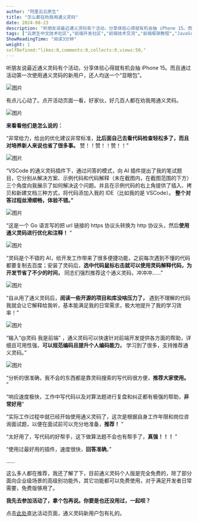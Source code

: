 ```yaml
---
author: "阿里云云原生"
title: "怎么都在劝我用通义灵码"
date: 2024-08-23
description: "听朋友说最近通义灵码有个活动，分享体验心得就有机会抽 iPhone 15。而且通过活动第一次使用通义灵码的新用户，还人均送一个“显眼包”。"
tags: ["云原生中文技术社区","前端开发社区","前端技术交流","前端框架教程","JavaScript 学习资源","CSS 技巧与最佳实践","HTML5 最新动态","前端工程师职业发展","开源前端项目","前端技术趋势"]
ShowReadingTime: "阅读3分钟"
weight: 1
selfDefined:"likes:0,comments:0,collects:0,views:50,"
---
```

听朋友说最近通义灵码有个活动，分享体验心得就有机会抽 iPhone 15。而且通过活动第一次使用通义灵码的新用户，还人均送一个“显眼包”。

![图片](/images/jueJin/384ce32b600c44d.png)

有点儿心动了。点开活动页面一看，好家伙，好几百人都在劝我用通义灵码。

![图片](/images/jueJin/5a5aeae781e641d.png)

**来看看他们是怎么说的：**

“非常给力，给出的优化建议非常标准，**比后面自己去看代码检查轻松多了，而且对培养新人来说也省了很多事。** 赞！！赞！！赞！！”

![图片](/images/jueJin/54da6d99c7d048e.png)

“VSCode 的通义灵码插件下，通过问答的模式，向 AI 插件提出了我的笔试题目，它分别从解决方案、示例代码和代码解释（未在截图内，在截图范围的下方）三个角度向我展示了如何解决这个问题。并且在示例代码的右上角提供了插入、拷贝和新建文档三种方式，将代码添加入我的 IDE（比如我的是 VSCode）。 **整个对答过程丝滑顺畅，体验不错。”**

![图片](/images/jueJin/be8e74e5779340a.png)

“这是一个 Go 语言写的把 url 链接的 https 协议头转换为 http 协议头，然后**使用通义灵码进行优化和注释！** ”

![图片](/images/jueJin/0eeb2b8d92fb431.png)

“灵码是个不错的 AI，给开发工作带来了很多便捷功能，之前每次遇到不懂的代码都要复制去百度；安装了灵码后，**选中代码鼠标右击就可以使用灵码解释代码，为开发节省了不少的时间，** 同志们强烈推荐这个通义灵码，冲冲冲......”

![图片](/images/jueJin/f1cb724db931402.png)

“自从用了通义灵码后，**阅读一些开源的项目和库没啥压力了，** 遇到不理解的代码我就会让它解释给我听，基本能满足我的日常需求，极大地提升了我的学习效率！”

![图片](/images/jueJin/a7a16fdf3dce41b.png)

“输入“@灵码 我是前端” ，通义灵码可以快速针对前端开发提供各方面的帮助，详细且可用性强，**可以规范编码且提升个人编码能力，** 学习到了很多，支持推荐通义灵码。”

![图片](/images/jueJin/0d39832a8aca4f6.png)

“分析的很准确，我不会的东西都是靠灵码搜索的写代码很方便，**推荐大家使用。** ”

“响应速度极快，工作中写代码以及对算法题进行复盘和纠正都有极强的帮助，**非常好用**”

“实际工作过程中就已经开始使用通义灵码了，这次是根据自身工作年限和岗位咨询面试题，以便在面试前可以充分地准备，**推荐！** ”

“太好用了，写代码的好帮手，这下做算法题不会也有帮手了，**真强！！！** ”

“使用过最好用的插件，速度很快，**回答准确**。”

……

这么多人都在推荐，我还了解了下，目前通义灵码个人版是完全免费的，除了部分面向企业级场景的高级别功能外，其它功能都可以免费使用，对于满足开发者日常需要，免费版够用了。

**我先去参加活动了，拿个包再说。你要是也还没用过，一起呗？**

点击[此处](https://link.juejin.cn?target=https%3A%2F%2Fdeveloper.aliyun.com%2Ftopic%2Fgrad%2Flingma "https://developer.aliyun.com/topic/grad/lingma")直达活动页面，通义灵码新用户包有礼的。